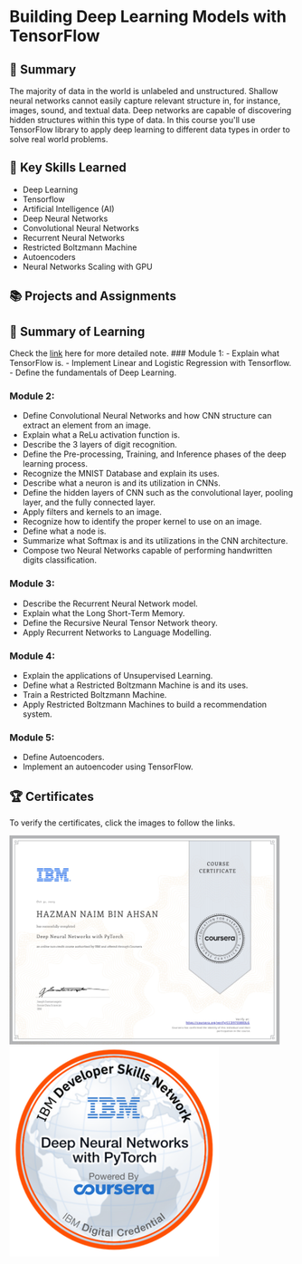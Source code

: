 # Building Deep Learning Models with TensorFlow

## 📑 Summary

The majority of data in the world is unlabeled and unstructured. Shallow neural networks cannot easily capture relevant structure in, for instance, images, sound, and textual data. Deep networks are capable of discovering hidden structures within this type of data. In this course you'll use TensorFlow library to apply deep learning to different data types in order to solve real world problems.

## 🔑 Key Skills Learned

-   Deep Learning
-   Tensorflow
-   Artificial Intelligence (AI)
-   Deep Neural Networks
-   Convolutional Neural Networks
-   Recurrent Neural Networks
-   Restricted Boltzmann Machine
-   Autoencoders
-   Neural Networks Scaling with GPU

## 📚 Projects and Assignments

## 📑 Summary of Learning

Check the [link](https://github.com/HazmanNaim/IBM-AI-Engineering-Professional-Certificate/blob/main/04-Deep%20Neural%20Networks%20with%20PyTorch/Note.md) here for more detailed note. \### Module 1: - Explain what TensorFlow is. - Implement Linear and Logistic Regression with Tensorflow. - Define the fundamentals of Deep Learning.

### Module 2:

-   Define Convolutional Neural Networks and how CNN structure can extract an element from an image.
-   Explain what a ReLu activation function is.
-   Describe the 3 layers of digit recognition.
-   Define the Pre-processing, Training, and Inference phases of the deep learning process.
-   Recognize the MNIST Database and explain its uses.
-   Describe what a neuron is and its utilization in CNNs.
-   Define the hidden layers of CNN such as the convolutional layer, pooling layer, and the fully connected layer.
-   Apply filters and kernels to an image.
-   Recognize how to identify the proper kernel to use on an image.
-   Define what a node is.
-   Summarize what Softmax is and its utilizations in the CNN architecture.
-   Compose two Neural Networks capable of performing handwritten digits classification.

### Module 3:

-   Describe the Recurrent Neural Network model.
-   Explain what the Long Short-Term Memory.
-   Define the Recursive Neural Tensor Network theory.
-   Apply Recurrent Networks to Language Modelling.

### Module 4:

-   Explain the applications of Unsupervised Learning.
-   Define what a Restricted Boltzmann Machine is and its uses.
-   Train a Restricted Boltzmann Machine.
-   Apply Restricted Boltzmann Machines to build a recommendation system.

### Module 5:

-   Define Autoencoders.
-   Implement an autoencoder using TensorFlow.

## 🏆 Certificates

To verify the certificates, click the images to follow the links.

<p align="middle">

<a href="https://coursera.org/share/966bc82e1ee49c89109c24822e01e025"><img src="https://github.com/HazmanNaim/IBM-AI-Engineering-Professional-Certificate/blob/main/04-Deep%20Neural%20Networks%20with%20PyTorch/Asset/Coursera%20CCD97S5B83LG_page-0001.jpg" height="370"/></a> <a href="https://www.credly.com/badges/6d8c184b-7904-4ce8-a9e8-ac9d13e61b0e"><img src="https://github.com/HazmanNaim/IBM-AI-Engineering-Professional-Certificate/blob/main/04-Deep%20Neural%20Networks%20with%20PyTorch/Asset/credly_badge.png" height="370"/></a>

</p>
